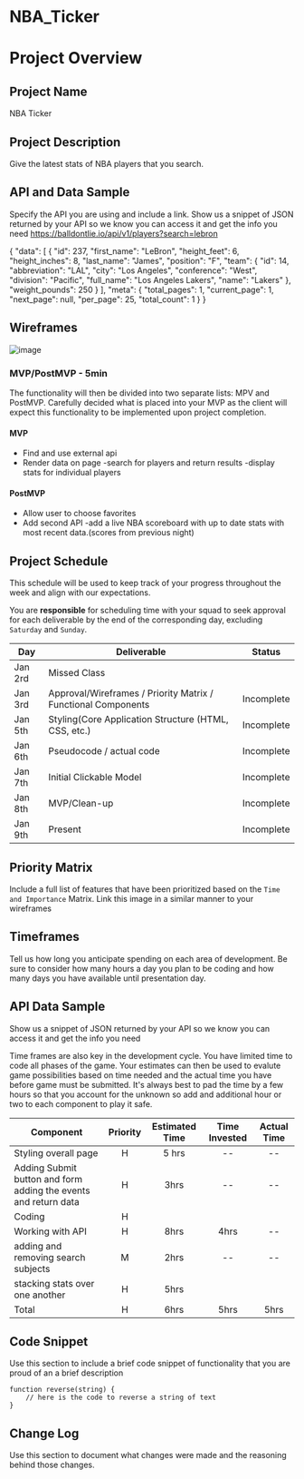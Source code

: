 # NBA_Ticker

# Project Overview

## Project Name
NBA Ticker

## Project Description

Give the latest stats of NBA players that you search.

## API and Data Sample

Specify the API you are using and include a link. Show us a snippet of JSON returned by your API so we know you can access it and get the info you need
https://balldontlie.io/api/v1/players?search=lebron

{
    "data": [
        {
            "id": 237,
            "first_name": "LeBron",
            "height_feet": 6,
            "height_inches": 8,
            "last_name": "James",
            "position": "F",
            "team": {
                "id": 14,
                "abbreviation": "LAL",
                "city": "Los Angeles",
                "conference": "West",
                "division": "Pacific",
                "full_name": "Los Angeles Lakers",
                "name": "Lakers"
            },
            "weight_pounds": 250
        }
    ],
    "meta": {
        "total_pages": 1,
        "current_page": 1,
        "next_page": null,
        "per_page": 25,
        "total_count": 1
    }
}

## Wireframes

![image](https://media.git.generalassemb.ly/user/25137/files/7bd9f680-2e1e-11ea-91e7-c0a8a5e803fb)


### MVP/PostMVP - 5min

The functionality will then be divided into two separate lists: MPV and PostMVP.  Carefully decided what is placed into your MVP as the client will expect this functionality to be implemented upon project completion.  

#### MVP 

- Find and use external api 
- Render data on page 
-search for players and return results
-display stats for individual players

#### PostMVP 
- Allow user to choose favorites 
- Add second API
-add a live NBA scoreboard with up to date stats with most recent data.(scores from previous night)

## Project Schedule

This schedule will be used to keep track of your progress throughout the week and align with our expectations.  

You are **responsible** for scheduling time with your squad to seek approval for each deliverable by the end of the corresponding day, excluding `Saturday` and `Sunday`.

|  Day | Deliverable | Status
|---|---| ---|
|Jan 2rd| Missed Class
|Jan 3rd| Approval/Wireframes / Priority Matrix / Functional Components | Incomplete
|Jan 5th| Styling(Core Application Structure (HTML, CSS, etc.) | Incomplete
|Jan 6th| Pseudocode / actual code | Incomplete
|Jan 7th| Initial Clickable Model  | Incomplete
|Jan 8th| MVP/Clean-up | Incomplete
|Jan 9th| Present | Incomplete

## Priority Matrix

Include a full list of features that have been prioritized based on the `Time and Importance` Matrix.  Link this image in a similar manner to your wireframes

## Timeframes

Tell us how long you anticipate spending on each area of development. Be sure to consider how many hours a day you plan to be coding and how many days you have available until presentation day.

## API Data Sample

Show us a snippet of JSON returned by your API so we know you can access it and get the info you need


Time frames are also key in the development cycle.  You have limited time to code all phases of the game.  Your estimates can then be used to evalute game possibilities based on time needed and the actual time you have before game must be submitted. It's always best to pad the time by a few hours so that you account for the unknown so add and additional hour or two to each component to play it safe.

| Component | Priority | Estimated Time | Time Invested | Actual Time |
| --- | :---: |  :---: | :---: | :---: |
| Styling overall page | H | 5 hrs | -- | -- |
| Adding Submit button and form adding the events and return data | H | 3hrs| -- | -- |
| Coding | H |
| Working with API | H | 8hrs| 4hrs | -- | -- |
| adding and removing search subjects | M | 2hrs | -- | -- |
| stacking stats over one another | H | 5hrs | 
| Total | H | 6hrs| 5hrs | 5hrs |


## Code Snippet

Use this section to include a brief code snippet of functionality that you are proud of an a brief description  

```
function reverse(string) {
	// here is the code to reverse a string of text
}
```

## Change Log
 Use this section to document what changes were made and the reasoning behind those changes.  
